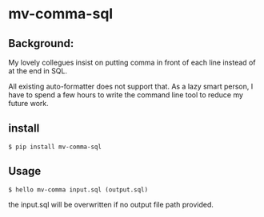# mv-comma-sql

## Background:

My lovely collegues insist on putting comma in front of each line instead of at the end in SQL. 

All existing auto-formatter does not support that. As a lazy smart person, I have to spend a few hours to write the command line tool to reduce my future work.

## install
```
$ pip install mv-comma-sql
```

## Usage
```
$ hello mv-comma input.sql (output.sql)
```
the input.sql will be overwritten if no output file path provided.